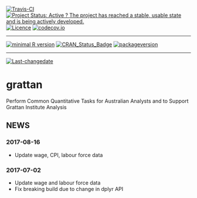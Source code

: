 [![Travis-CI](https://travis-ci.org/HughParsonage/formalCoverage.svg?branch=master)](https://travis-ci.org/HughParsonage/grattan?branch=master)
[![Project Status: Active ? The project has reached a stable, usable state and is being actively developed.](http://www.repostatus.org/badges/latest/active.svg)](http://www.repostatus.org/#active) [![Licence](https://img.shields.io/badge/licence-GPL--2-blue.svg)](https://www.gnu.org/licenses/old-licenses/gpl-2.0.html) [![codecov.io](https://codecov.io/github/HughParsonage/grattan/coverage.svg?branch=master)](https://codecov.io/github/HughParsonage/grattan?branch=master)

------------------------------------------------------------------------

[![minimal R version](https://img.shields.io/badge/R%3E%3D-2.10-6666ff.svg)](https://cran.r-project.org/) [![CRAN\_Status\_Badge](http://www.r-pkg.org/badges/version/grattan)](https://cran.r-project.org/package=grattan) [![packageversion](https://img.shields.io/badge/Package%20version-1.5.1.1-orange.svg?style=flat-square)](commits/master)

------------------------------------------------------------------------

[![Last-changedate](https://img.shields.io/badge/last%20change-2017--08--16-orange.svg)](/commits/master)

grattan
=======

Perform Common Quantitative Tasks for Australian Analysts and to Support Grattan Institute Analysis

NEWS
----

### 2017-08-16

-   Update wage, CPI, labour force data

### 2017-07-02

-   Update wage and labour force data
-   Fix breaking build due to change in dplyr API
